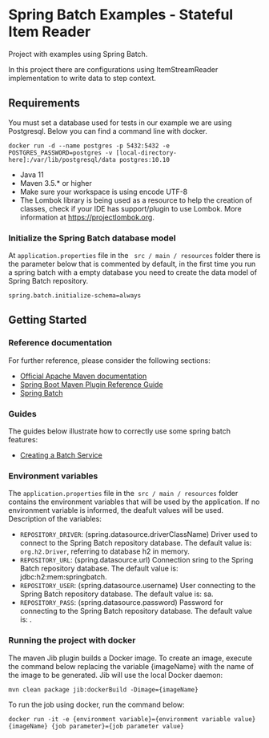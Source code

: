 # Spring Batch Examples - Stateful Item Reader

Project with examples using Spring Batch.

In this project there are configurations using ItemStreamReader implementation to write data to step context.

## Requirements
You must set a database used for tests in our example we are using Postgresql.
Below you can find a command line with docker.
```
docker run -d --name postgres -p 5432:5432 -e POSTGRES_PASSWORD=postgres -v [local-directory-here]:/var/lib/postgresql/data postgres:10.10
```
* Java 11
* Maven 3.5.* or higher
* Make sure your workspace is using encode UTF-8
* The Lombok library is being used as a resource to help the creation of classes, check if your IDE has support/plugin to use Lombok. More information at https://projectlombok.org.

### Initialize the Spring Batch database model
At `application.properties` file in the ` src / main / resources` folder there is the parameter below that is commented by default, in the first time you run a spring batch with a empty database you need to create the data model of Spring Batch repository.
```
spring.batch.initialize-schema=always
```

## Getting Started

### Reference documentation
For further reference, please consider the following sections:

* [Official Apache Maven documentation](https://maven.apache.org/guides/index.html)
* [Spring Boot Maven Plugin Reference Guide](https://docs.spring.io/spring-boot/docs/2.2.1.RELEASE/maven-plugin/)
* [Spring Batch](https://docs.spring.io/spring-boot/docs/2.2.1.RELEASE/reference/htmlsingle/#howto-batch-applications)

### Guides
The guides below illustrate how to correctly use some spring batch features:

* [Creating a Batch Service](https://spring.io/guides/gs/batch-processing/)

### Environment variables
The `application.properties` file in the` src / main / resources` folder contains the environment variables that will be used by the application.
If no environment variable is informed, the deafult values ​​will be used.
Description of the variables:
* `REPOSITORY_DRIVER`: (spring.datasource.driverClassName) Driver used to connect to the Spring Batch repository database. The default value is: `org.h2.Driver`, referring to database h2 in memory.
* `REPOSITORY_URL`: (spring.datasource.url) Connection sring to the Spring Batch repository database. The default value is: jdbc:h2:mem:springbatch.
* `REPOSITORY_USER`: (spring.datasource.username) User connecting to the Spring Batch repository database. The default value is: sa.
* `REPOSITORY_PASS`: (spring.datasource.password) Password for connecting to the Spring Batch repository database. The default value is: <empty>.


### Running the project with docker
The maven Jib plugin builds a Docker image. To create an image, execute the command below replacing the variable {imageName} with the name of the image to be generated. Jib will use the local Docker daemon:

```
mvn clean package jib:dockerBuild -Dimage={imageName}
```

To run the job using docker, run the command below:

```
docker run -it -e {environment variable}={environment variable value} {imageName} {job parameter}={job parameter value}
```
